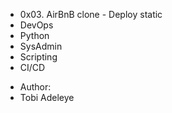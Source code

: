 - 0x03. AirBnB clone - Deploy static
- DevOps
- Python
- SysAdmin
- Scripting
- CI/CD

+ Author:
+ Tobi Adeleye
